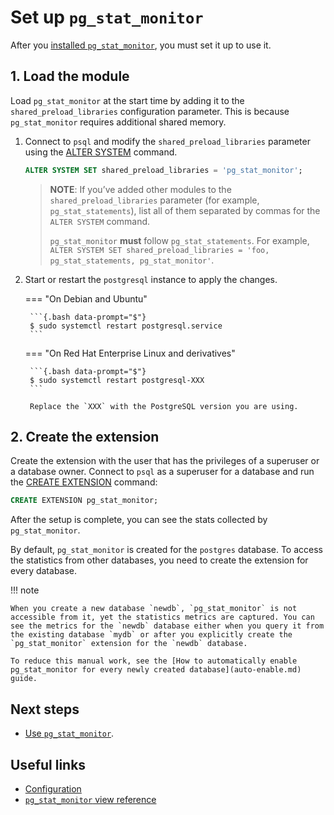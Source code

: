 # Set up `pg_stat_monitor`

After you [installed `pg_stat_monitor`](install.md), you must set it up to use it.

## 1. Load the module

Load `pg_stat_monitor` at the start time by adding it to the `shared_preload_libraries` configuration parameter. This is because `pg_stat_monitor` requires additional shared memory.

1. Connect to `psql` and modify the `shared_preload_libraries` parameter using the [ALTER SYSTEM](https://www.postgresql.org/docs/current/sql-altersystem.html) command. 

    ```sql
    ALTER SYSTEM SET shared_preload_libraries = 'pg_stat_monitor';
    ```

    > **NOTE**: If you’ve added other modules to the `shared_preload_libraries` parameter (for example, `pg_stat_statements`), list all of them separated by commas for the `ALTER SYSTEM` command. 
    >
    >`pg_stat_monitor` **must** follow `pg_stat_statements`. For example, `ALTER SYSTEM SET shared_preload_libraries = 'foo, pg_stat_statements, pg_stat_monitor'`.

2. Start or restart the `postgresql` instance to apply the changes.

    === "On Debian and Ubuntu"

        ```{.bash data-prompt="$"}
        $ sudo systemctl restart postgresql.service
        ```

    === "On Red Hat Enterprise Linux and derivatives"

        ```{.bash data-prompt="$"}
        $ sudo systemctl restart postgresql-XXX
        ```
        
        Replace the `XXX` with the PostgreSQL version you are using.

## 2. Create the extension 

Create the extension with the user that has the privileges of a superuser or a database owner. Connect to `psql` as a superuser for a database and run the [CREATE EXTENSION](https://www.postgresql.org/docs/current/sql-createextension.html) command:


```sql
CREATE EXTENSION pg_stat_monitor;
```

After the setup is complete, you can see the stats collected by `pg_stat_monitor`.

By default, `pg_stat_monitor` is created for the `postgres` database. To access the statistics from other databases, you need to create the extension for every database. 

!!! note

    When you create a new database `newdb`, `pg_stat_monitor` is not accessible from it, yet the statistics metrics are captured. You can see the metrics for the `newdb` database either when you query it from the existing database `mydb` or after you explicitly create the `pg_stat_monitor` extension for the `newdb` database.

    To reduce this manual work, see the [How to automatically enable pg_stat_monitor for every newly created database](auto-enable.md) guide.

## Next steps

* [Use `pg_stat_monitor`](user_guide.md). 


## Useful links

* [Configuration](configuration.md)
* [`pg_stat_monitor` view reference](reference.md)

